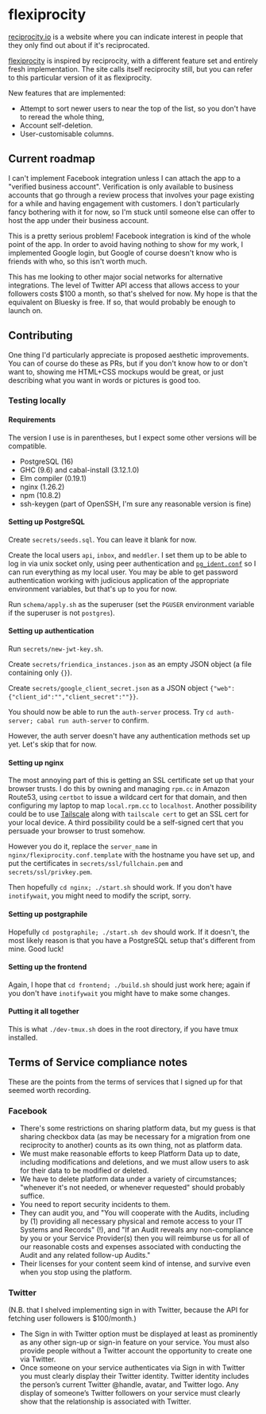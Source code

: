 # flexiprocity

[reciprocity.io](https://reciprocity.io) is a website where you can indicate
interest in people that they only find out about if it's reciprocated.

[flexiprocity](https://reciprocity.rpm.cc) is inspired by reciprocity, with a
different feature set and entirely fresh implementation. The site calls itself
reciprocity still, but you can refer to this particular version of it as
flexiprocity.

New features that are implemented:

- Attempt to sort newer users to near the top of the list, so you don't have to
  reread the whole thing,
- Account self-deletion.
- User-customisable columns.

## Current roadmap

I can't implement Facebook integration unless I can attach the app to a
"verified business account". Verification is only available to business accounts
that go through a review process that involves your page existing for a while
and having engagement with customers. I don't particularly fancy bothering with
it for now, so I'm stuck until someone else can offer to host the app under
their business account.

This is a pretty serious problem! Facebook integration is kind of the whole
point of the app. In order to avoid having nothing to show for my work, I
implemented Google login, but Google of course doesn't know who is friends with
who, so this isn't worth much.

This has me looking to other major social networks for alternative integrations.
The level of Twitter API access that allows access to your followers costs $100
a month, so that's shelved for now. My hope is that the equivalent on Bluesky is
free. If so, that would probably be enough to launch on.

## Contributing

One thing I'd particularly appreciate is proposed aesthetic improvements. You
can of course do these as PRs, but if you don't know how to or don't want to,
showing me HTML+CSS mockups would be great, or just describing what you want in
words or pictures is good too.

### Testing locally

#### Requirements

The version I use is in parentheses, but I expect some other versions will be
compatible.

- PostgreSQL (16)
- GHC (9.6) and cabal-install (3.12.1.0)
- Elm compiler (0.19.1)
- nginx (1.26.2)
- npm (10.8.2)
- ssh-keygen (part of OpenSSH, I'm sure any reasonable version is fine)

#### Setting up PostgreSQL

Create `secrets/seeds.sql`. You can leave it blank for now.

Create the local users `api`, `inbox`, and `meddler`. I set them up to be able
to log in via unix socket only, using peer authentication and
[`pg_ident.conf`](https://www.postgresql.org/docs/current/auth-username-maps.html)
so I can run everything as my local user. You may be able to get password
authentication working with judicious application of the appropriate environment
variables, but that's up to you for now.

Run `schema/apply.sh` as the superuser (set the `PGUSER` environment variable if
the superuser is not `postgres`).

#### Setting up authentication

Run `secrets/new-jwt-key.sh`.

Create `secrets/friendica_instances.json` as an empty JSON object (a file
containing only `{}`).

Create `secrets/google_client_secret.json` as a JSON object
`{"web":{"client_id":"","client_secret":""}}`.

You should now be able to run the `auth-server` process. Try
`cd auth-server; cabal run auth-server` to confirm.

However, the auth server doesn't have any authentication methods set up yet. Let's skip that for now.

#### Setting up nginx

The most annoying part of this is getting an SSL certificate set up that your
browser trusts. I do this by owning and managing `rpm.cc` in Amazon Route53,
using `certbot` to issue a wildcard cert for that domain, and then configuring
my laptop to map `local.rpm.cc` to `localhost`. Another possibility could be to
use [Tailscale](https://tailscale.com/) along with `tailscale cert` to get an
SSL cert for your local device. A third possibility could be a self-signed cert
that you persuade your browser to trust somehow.

However you do it, replace the `server_name` in
`nginx/flexiprocity.conf.template` with the hostname you have set up, and put
the certificates in `secrets/ssl/fullchain.pem` and `secrets/ssl/privkey.pem`.

Then hopefully `cd nginx; ./start.sh` should work. If you don't have
`inotifywait`, you might need to modify the script, sorry.

#### Setting up postgraphile

Hopefully `cd postgraphile; ./start.sh dev` should work. If it doesn't, the most
likely reason is that you have a PostgreSQL setup that's different from mine.
Good luck!

#### Setting up the frontend

Again, I hope that `cd frontend; ./build.sh` should just work here; again if you
don't have `inotifywait` you might have to make some changes.

#### Putting it all together

This is what `./dev-tmux.sh` does in the root directory, if you have tmux
installed.

## Terms of Service compliance notes

These are the points from the terms of services that I signed up for that seemed
worth recording.

### Facebook

- There's some restrictions on sharing platform data, but my guess is that
  sharing checkbox data (as may be necessary for a migration from one
  reciprocity to another) counts as its own thing, not as platform data.
- We must make reasonable efforts to keep Platform Data up to date, including
  modifications and deletions, and we must allow users to ask for their data to
  be modified or deleted.
- We have to delete platform data under a variety of circumstances; "whenever
  it's not needed, or whenever requested" should probably suffice.
- You need to report security incidents to them.
- They can audit you, and "You will cooperate with the Audits, including by (1)
  providing all necessary physical and remote access to your IT Systems and
  Records" (!), and "If an Audit reveals any non-compliance by you or your
  Service Provider(s) then you will reimburse us for all of our reasonable costs
  and expenses associated with conducting the Audit and any related follow-up
  Audits."
- Their licenses for your content seem kind of intense, and survive even when
  you stop using the platform.

### Twitter

(N.B. that I shelved implementing sign in with Twitter, because the API for
fetching user followers is $100/month.)

- The Sign in with Twitter option must be displayed at least as prominently as
  any other sign-up or sign-in feature on your service. You must also provide
  people without a Twitter account the opportunity to create one via Twitter.
- Once someone on your service authenticates via Sign in with Twitter you must
  clearly display their Twitter identity. Twitter identity includes the person’s
  current Twitter @handle, avatar, and Twitter logo. Any display of someone’s
  Twitter followers on your service must clearly show that the relationship is
  associated with Twitter.
